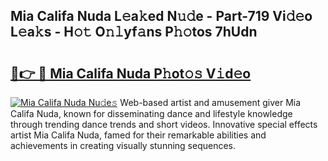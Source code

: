 ## Mia Califa Nuda L𝚎a𝚔ed N𝚞𝚍e - Part-719 Vi𝚍𝚎o L𝚎a𝚔s - H𝚘𝚝 O𝚗𝚕yf𝚊ns P𝚑𝚘tos 7hUdn

# <h2><a href="http://kf8741.oniu.top/?m=Mia+Califa+Nuda">🔗👉 🔴 Mia Califa Nuda P𝚑ot𝚘𝚜 V𝚒d𝚎o</a></h2>

[![Mia Califa Nuda Nu𝚍e𝚜](https://i.imgur.com/0qMVB7G.gif)](http://kf8741.oniu.top/?m=Mia+Califa+Nuda)
Web-based artist and amusement giver Mia Califa Nuda, known for disseminating dance and lifestyle knowledge through trending dance trends and short videos. Innovative special effects artist Mia Califa Nuda, famed for their remarkable abilities and achievements in creating visually stunning sequences.  
